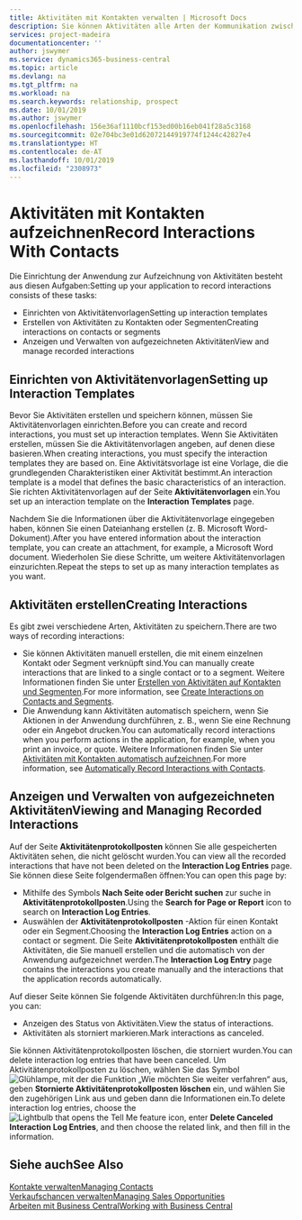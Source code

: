 ```yaml
---
title: Aktivitäten mit Kontakten verwalten | Microsoft Docs
description: Sie können Aktivitäten alle Arten der Kommunikation zwischen Ihrem Unternehmen und Ihren Kontakten aufzeichnen, uum Beispiel Briefe, Fax, E-Mail, Telefon, Besprechungen usw.
services: project-madeira
documentationcenter: ''
author: jswymer
ms.service: dynamics365-business-central
ms.topic: article
ms.devlang: na
ms.tgt_pltfrm: na
ms.workload: na
ms.search.keywords: relationship, prospect
ms.date: 10/01/2019
ms.author: jswymer
ms.openlocfilehash: 156e36af1110bcf153ed00b16eb041f28a5c3168
ms.sourcegitcommit: 02e704bc3e01d62072144919774f1244c42827e4
ms.translationtype: HT
ms.contentlocale: de-AT
ms.lasthandoff: 10/01/2019
ms.locfileid: "2308973"
---
```

# <a name="record-interactions-with-contacts"></a><span data-ttu-id="0a9e7-103">Aktivitäten mit Kontakten aufzeichnen</span><span class="sxs-lookup"><span data-stu-id="0a9e7-103">Record Interactions With Contacts</span></span>
<span data-ttu-id="0a9e7-104">Die Einrichtung der Anwendung zur Aufzeichnung von Aktivitäten besteht aus diesen Aufgaben:</span><span class="sxs-lookup"><span data-stu-id="0a9e7-104">Setting up your application to record interactions consists of these tasks:</span></span>

* <span data-ttu-id="0a9e7-105">Einrichten von Aktivitätenvorlagen</span><span class="sxs-lookup"><span data-stu-id="0a9e7-105">Setting up interaction templates</span></span>  
* <span data-ttu-id="0a9e7-106">Erstellen von Aktivitäten zu Kontakten oder Segmenten</span><span class="sxs-lookup"><span data-stu-id="0a9e7-106">Creating interactions on contacts or segments</span></span>  
* <span data-ttu-id="0a9e7-107">Anzeigen und Verwalten von aufgezeichneten Aktivitäten</span><span class="sxs-lookup"><span data-stu-id="0a9e7-107">View and manage recorded interactions</span></span>  

##  <a name="setting-up-interaction-templates"></a><span data-ttu-id="0a9e7-108">Einrichten von Aktivitätenvorlagen</span><span class="sxs-lookup"><span data-stu-id="0a9e7-108">Setting up Interaction Templates</span></span>
<span data-ttu-id="0a9e7-109">Bevor Sie Aktivitäten erstellen und speichern können, müssen Sie Aktivitätenvorlagen einrichten.</span><span class="sxs-lookup"><span data-stu-id="0a9e7-109">Before you can create and record interactions, you must set up interaction templates.</span></span> <span data-ttu-id="0a9e7-110">Wenn Sie Aktivitäten erstellen, müssen Sie die Aktivitätenvorlagen angeben, auf denen diese basieren.</span><span class="sxs-lookup"><span data-stu-id="0a9e7-110">When creating interactions, you must specify the interaction templates they are based on.</span></span> <span data-ttu-id="0a9e7-111">Eine Aktivitätsvorlage ist eine Vorlage, die die grundlegenden Charakteristiken einer Aktivität bestimmt.</span><span class="sxs-lookup"><span data-stu-id="0a9e7-111">An interaction template is a model that defines the basic characteristics of an interaction.</span></span>
<span data-ttu-id="0a9e7-112">Sie richten Aktivitätenvorlagen auf der Seite **Aktivitätenvorlagen** ein.</span><span class="sxs-lookup"><span data-stu-id="0a9e7-112">You set up an interaction template on the **Interaction Templates** page.</span></span>

<span data-ttu-id="0a9e7-113">Nachdem Sie die Informationen über die Aktivitätenvorlage eingegeben haben, können Sie einen Dateianhang erstellen (z. B. Microsoft Word-Dokument).</span><span class="sxs-lookup"><span data-stu-id="0a9e7-113">After you have entered information about the interaction template, you can create an attachment, for example, a Microsoft Word document.</span></span> <span data-ttu-id="0a9e7-114">Wiederholen Sie diese Schritte, um weitere Aktivitätenvorlagen einzurichten.</span><span class="sxs-lookup"><span data-stu-id="0a9e7-114">Repeat the steps to set up as many interaction templates as you want.</span></span>  

## <a name="creating-interactions"></a><span data-ttu-id="0a9e7-115">Aktivitäten erstellen</span><span class="sxs-lookup"><span data-stu-id="0a9e7-115">Creating Interactions</span></span>
<span data-ttu-id="0a9e7-116">Es gibt zwei verschiedene Arten, Aktivitäten zu speichern.</span><span class="sxs-lookup"><span data-stu-id="0a9e7-116">There are two ways of recording interactions:</span></span>

* <span data-ttu-id="0a9e7-117">Sie können Aktivitäten manuell erstellen, die mit einem einzelnen Kontakt oder Segment verknüpft sind.</span><span class="sxs-lookup"><span data-stu-id="0a9e7-117">You can manually create interactions that are linked to a single contact or to a segment.</span></span> <span data-ttu-id="0a9e7-118">Weitere Informationen finden Sie unter [Erstellen von Aktivitäten auf Kontakten und Segmenten](marketing-how-create-interactions.md).</span><span class="sxs-lookup"><span data-stu-id="0a9e7-118">For more information, see [Create Interactions on Contacts and Segments](marketing-how-create-interactions.md).</span></span>  
* <span data-ttu-id="0a9e7-119">Die Anwendung kann Aktivitäten automatisch speichern, wenn Sie Aktionen in der Anwendung durchführen, z. B., wenn Sie eine Rechnung oder ein Angebot drucken.</span><span class="sxs-lookup"><span data-stu-id="0a9e7-119">You can automatically record interactions when you perform actions in the application, for example, when you print an invoice, or quote.</span></span> <span data-ttu-id="0a9e7-120">Weitere Informationen finden Sie unter [Aktivitäten mit Kontakten automatisch aufzeichnen](marketing-auto-record-interactions.md).</span><span class="sxs-lookup"><span data-stu-id="0a9e7-120">For more information, see [Automatically Record Interactions with Contacts](marketing-auto-record-interactions.md).</span></span>

## <a name="viewing-and-managing-recorded-interactions"></a><span data-ttu-id="0a9e7-121">Anzeigen und Verwalten von aufgezeichneten Aktivitäten</span><span class="sxs-lookup"><span data-stu-id="0a9e7-121">Viewing and Managing Recorded Interactions</span></span>
<span data-ttu-id="0a9e7-122">Auf der Seite **Aktivitätenprotokollposten** können Sie alle gespeicherten Aktivitäten sehen, die nicht gelöscht wurden.</span><span class="sxs-lookup"><span data-stu-id="0a9e7-122">You can view all the recorded interactions that have not been deleted on the **Interaction Log Entries** page.</span></span> <span data-ttu-id="0a9e7-123">Sie können diese Seite folgendermaßen öffnen:</span><span class="sxs-lookup"><span data-stu-id="0a9e7-123">You can open this page by:</span></span>

* <span data-ttu-id="0a9e7-124">Mithilfe des Symbols **Nach Seite oder Bericht suchen** zur suche in **Aktivitätenprotokollposten**.</span><span class="sxs-lookup"><span data-stu-id="0a9e7-124">Using the **Search for Page or Report** icon to search on **Interaction Log Entries**.</span></span>
* <span data-ttu-id="0a9e7-125">Auswählen der **Aktivitätenprotokollposten** -Aktion für einen Kontakt oder ein Segment.</span><span class="sxs-lookup"><span data-stu-id="0a9e7-125">Choosing the **Interaction Log Entries** action on a contact or segment.</span></span>
  <span data-ttu-id="0a9e7-126">Die Seite **Aktivitätenprotokollposten** enthält die Aktivitäten, die Sie manuell erstellen und die automatisch von der Anwendung aufgezeichnet werden.</span><span class="sxs-lookup"><span data-stu-id="0a9e7-126">The **Interaction Log Entry** page contains the interactions you create manually and the interactions that the application records automatically.</span></span>

<span data-ttu-id="0a9e7-127">Auf dieser Seite können Sie folgende Aktivitäten durchführen:</span><span class="sxs-lookup"><span data-stu-id="0a9e7-127">In this page, you can:</span></span>

* <span data-ttu-id="0a9e7-128">Anzeigen des Status von Aktivitäten.</span><span class="sxs-lookup"><span data-stu-id="0a9e7-128">View the status of interactions.</span></span>
* <span data-ttu-id="0a9e7-129">Aktivitäten als storniert markieren.</span><span class="sxs-lookup"><span data-stu-id="0a9e7-129">Mark interactions as canceled.</span></span>

<span data-ttu-id="0a9e7-130">Sie können Aktivitätenprotokollposten löschen, die storniert wurden.</span><span class="sxs-lookup"><span data-stu-id="0a9e7-130">You can delete interaction log entries that have been canceled.</span></span> <span data-ttu-id="0a9e7-131">Um Aktivitätenprotokollposten zu löschen, wählen Sie das Symbol ![Glühlampe, mit der die Funktion „Wie möchten Sie weiter verfahren“](media/ui-search/search_small.png "Glühlampe, mit der die Funktion „Wie möchten Sie weiter verfahren") aus, geben **Stornierte Aktivitätenprotokollposten löschen** ein, und wählen Sie den zugehörigen Link aus und geben dann die Informationen ein.</span><span class="sxs-lookup"><span data-stu-id="0a9e7-131">To delete interaction log entries, choose the ![Lightbulb that opens the Tell Me feature](media/ui-search/search_small.png "Tell me what you want to do") icon, enter **Delete Canceled Interaction Log Entries**, and then choose the related link, and then fill in the information.</span></span>

## <a name="see-also"></a><span data-ttu-id="0a9e7-132">Siehe auch</span><span class="sxs-lookup"><span data-stu-id="0a9e7-132">See Also</span></span>
[<span data-ttu-id="0a9e7-133">Kontakte verwalten</span><span class="sxs-lookup"><span data-stu-id="0a9e7-133">Managing Contacts</span></span>](marketing-contacts.md)  
[<span data-ttu-id="0a9e7-134">Verkaufschancen verwalten</span><span class="sxs-lookup"><span data-stu-id="0a9e7-134">Managing Sales Opportunities</span></span>](marketing-manage-sales-opportunities.md)  
[<span data-ttu-id="0a9e7-135">Arbeiten mit  Business Central</span><span class="sxs-lookup"><span data-stu-id="0a9e7-135">Working with Business Central</span></span>](ui-work-product.md)  
